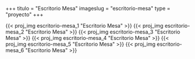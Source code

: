 +++
titulo = "Escritorio Mesa"
imageslug = "escritorio-mesa"
type = "proyecto"
+++

{{< proj_img escritorio-mesa_1 "Escritorio Mesa" >}}
{{< proj_img escritorio-mesa_2 "Escritorio Mesa" >}}
{{< proj_img escritorio-mesa_3 "Escritorio Mesa" >}}
{{< proj_img escritorio-mesa_4 "Escritorio Mesa" >}}
{{< proj_img escritorio-mesa_5 "Escritorio Mesa" >}}
{{< proj_img escritorio-mesa_6 "Escritorio Mesa" >}}
